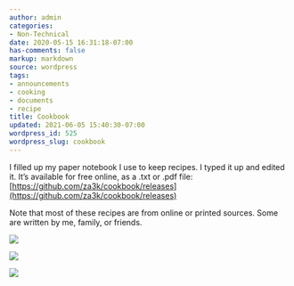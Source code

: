 ```yaml
---
author: admin
categories:
- Non-Technical
date: 2020-05-15 16:31:18-07:00
has-comments: false
markup: markdown
source: wordpress
tags:
- announcements
- cooking
- documents
- recipe
title: Cookbook
updated: 2021-06-05 15:40:30-07:00
wordpress_id: 525
wordpress_slug: cookbook
---
```

I filled up my paper notebook I use to keep recipes. I typed it up and edited it. It’s available for free online, as a .txt or .pdf file: [https://github.com/za3k/cookbook/releases](https://github.com/za3k/cookbook/releases)

Note that most of these recipes are from online or printed sources. Some are written by me, family, or friends.

![](https://blog.za3k.com/wp-content/uploads/2020/05/inside.jpeg)

![](https://blog.za3k.com/wp-content/uploads/2020/05/outside.jpeg)

![](https://blog.za3k.com/wp-content/uploads/2020/05/toc.jpeg)
